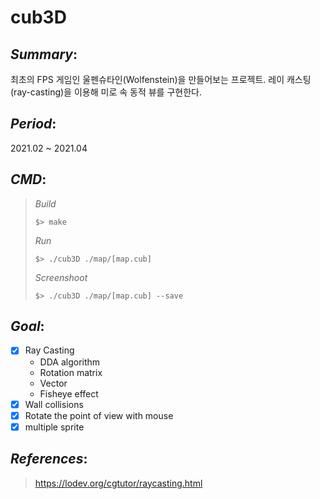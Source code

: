 # cub3D

## *Summary*:
최초의 FPS 게임인 울펜슈타인(Wolfenstein)을 만들어보는 프로젝트. 레이 캐스팅(ray-casting)을 이용해 미로 속 동적 뷰를 구현한다.


## *Period*:
2021.02 ~ 2021.04

## *CMD*:
> *Build*
>
> `$> make`
>
> *Run*
>
> `$> ./cub3D ./map/[map.cub]`
>
> *Screenshoot*
> 
> `$> ./cub3D ./map/[map.cub] --save`


## *Goal*:
- [x] Ray Casting
  - DDA algorithm
  - Rotation matrix
  - Vector
  - Fisheye effect
- [x] Wall collisions
- [x] Rotate the point of view with mouse
- [x] multiple sprite

## *References*:
> https://lodev.org/cgtutor/raycasting.html
